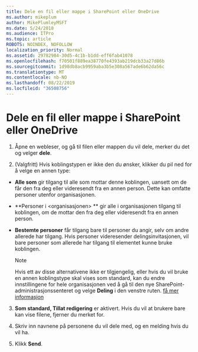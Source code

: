 ```yaml
---
title: Dele en fil eller mappe i SharePoint eller OneDrive
ms.author: mikeplum
author: MikePlumleyMSFT
ms.date: 5/24/2018
ms.audience: ITPro
ms.topic: article
ROBOTS: NOINDEX, NOFOLLOW
localization_priority: Normal
ms.assetid: 29782984-30d5-4c1b-b1dd-eff6fab41078
ms.openlocfilehash: f70501f889ea38770fe4393ab219dcb33a27d86b
ms.sourcegitcommit: 1d98db8acb9959aba3b5e308a567ade6b62da56c
ms.translationtype: MT
ms.contentlocale: nb-NO
ms.lasthandoff: 08/22/2019
ms.locfileid: "36508756"
---
```

# <a name="share-a-file-or-folder-in-sharepoint-or-onedrive"></a>Dele en fil eller mappe i SharePoint eller OneDrive

1. Åpne en webleser, og gå til filen eller mappen du vil dele, merker du det og velger **dele**. 
    
2. (Valgfritt) Hvis koblingstypen er ikke den du ønsker, klikker du pil ned for å velge en annen type:
    
  - **Alle som** gir tilgang til alle som mottar denne koblingen, uansett om de får den fra deg eller videresendt fra en annen person. Dette kan omfatte personer utenfor organisasjonen. 
    
  - **Personer i \<organisasjonen\> ** gir alle i organisasjonen tilgang til koblingen, om de mottar den fra deg eller videresendt fra en annen person. 
    
  - **Bestemte personer** får tilgang bare til personer du angir, selv om andre allerede har tilgang. Hvis personer videresender delingsinvitasjonen, vil bare personer som allerede har tilgang til elementet kunne bruke koblingen. 
    
    > [!NOTE]
    > Hvis ett av disse alternativene ikke er tilgjengelig, eller hvis du vil bruke en annen koblingstype skal vises som standard, kan du endre innstillingene for hele organisasjonen ved å gå til den nye SharePoint-administrasjonssenteret og velge **Deling** i den venstre ruten. [få mer informasjon](https://go.microsoft.com/fwlink/?linkid=866426)
  
3. **Som standard, Tillat redigering** er aktivert. Hvis du vil at brukere bare kan vise filene, fjerner du merket for. 
    
4. Skriv inn navnene på personene du vil dele med, og en melding hvis du vil ha.
    
5. Klikk **Send**. 
    

